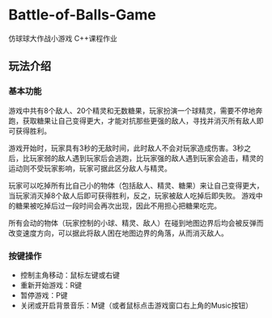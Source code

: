 # Battle-of-Balls-Game
仿球球大作战小游戏 C++课程作业

## 玩法介绍
### 基本功能
游戏中共有8个敌人、20个精灵和无数糖果，玩家扮演一个球精灵，需要不停地奔跑，获取糖果让自己变得更大，才能对抗那些更强的敌人，寻找并消灭所有敌人即可获得胜利。

游戏开始时，玩家具有3秒的无敌时间，此时敌人不会对玩家造成伤害。3秒之后，比玩家弱的敌人遇到玩家后会逃跑，比玩家强的敌人遇到玩家会追击，精灵的运动则不受玩家影响，玩家可据此区分敌人与精灵。

玩家可以吃掉所有比自己小的物体（包括敌人、精灵、糖果）来让自己变得更大，当玩家消灭掉8个敌人后即可获得胜利，反之，玩家被敌人吃掉后即失败。 游戏中的糖果被吃掉后过一段时间会再次出现，因此不用担心把糖果吃完。

所有会动的物体（玩家控制的小球、精灵、敌人）在碰到地图边界后均会被反弹而改变速度方向，可以据此将敌人困在地图边界的角落，从而消灭敌人。

### 按键操作
- 控制主角移动：鼠标左键或右键
- 重新开始游戏：R键
- 暂停游戏：P键
- 关闭或开启背景音乐：M键（或者鼠标点击游戏窗口右上角的Music按钮）
